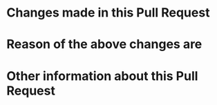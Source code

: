 # Changes made in this Pull Request

<!-- What you did in these changes in detail -->

# Reason of the above changes are

<!-- A detailed description of why you did these changes -->

# Other information about this Pull Request

<!-- Insert here any other information about this pull request -->


